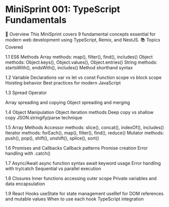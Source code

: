 # MiniSprint 001: TypeScript Fundamentals
🎯 Overview
This MiniSprint covers 9 fundamental concepts essential for modern web development using TypeScript, Remix, and NestJS.
📚 Topics Covered


1.1 ES6 Methods
Array methods: map(), filter(), find(), includes()
Object methods: Object.keys(), Object.values(), Object.entries()
String methods: startsWith(), endsWith(), includes()
Method shorthand syntax

1.2 Variable Declarations
var vs let vs const
Function scope vs block scope
Hoisting behavior
Best practices for modern JavaScript

1.3 Spread Operator

Array spreading and copying
Object spreading and merging

1.4 Object Manipulation
Object iteration methods
Deep copy vs shallow copy
JSON.stringify/parse technique

1.5 Array Methods
Accessor methods: slice(), concat(), indexOf(), includes()
Iterator methods: forEach(), map(), filter(), find(), reduce()
Mutator methods: push(), pop(), shift(), unshift(), splice(), sort()

1.6 Promises and Callbacks
Callback patterns 
Promise creation 
Error handling with .catch()

1.7 Async/Await
async function syntax
await keyword usage
Error handling with try/catch
Sequential vs parallel execution

1.8 Closures
Inner functions accessing outer scope
Private variables and data encapsulation

1.9 React Hooks
useState for state management
useRef for DOM references and mutable values
When to use each hook
TypeScript integration
